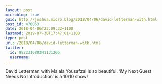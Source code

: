```yaml
---
layout: post
microblog: true
guid: http://joshua.micro.blog/2018/04/06/david-letterman-with.html
post_id: 478053
date: 2018-04-06T23:09:32+1100
lastmod: 2019-07-30T17:47:01+1100
type: post
url: /2018/04/06/david-letterman-with.html
twitter:
  id: 982231080341131266
  username: 
---
```

David Letterman with Malala Yousafzai is so beautiful. ‘My Next Guest Needs No Introduction’ is a 10/10 show!
